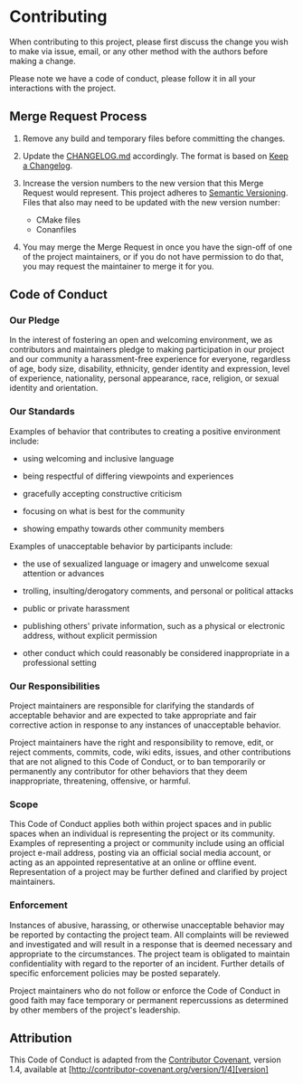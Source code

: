 # Contributing

When contributing to this project, please first discuss the change you wish
to make via issue, email, or any other method with the authors before
making a change.

Please note we have a code of conduct, please follow it in all your
interactions with the project.


## Merge Request Process

1. Remove any build and temporary files before committing the changes.

2. Update the [CHANGELOG.md](CHANGELOG.md) accordingly. The format is based
   on [Keep a Changelog](https://keepachangelog.com/en/1.0.0/).

3. Increase the version numbers to the new version that this Merge Request
   would represent. This project adheres to
   [Semantic Versioning](https://semver.org/spec/v2.0.0.html).
   Files that also may need to be updated with the new version number:
     - CMake files
     - Conanfiles

4. You may merge the Merge Request in once you have the sign-off of one 
   of the project maintainers, or if you do not have permission to do that,
   you may request the maintainer to merge it for you.


## Code of Conduct

### Our Pledge

In the interest of fostering an open and welcoming environment, we as
contributors and maintainers pledge to making participation in our project
and our community a harassment-free experience for everyone, regardless of
age, body size, disability, ethnicity, gender identity and expression, level
of experience, nationality, personal appearance, race, religion, or sexual
identity and orientation.

### Our Standards

Examples of behavior that contributes to creating a positive environment
include:

* using welcoming and inclusive language

* being respectful of differing viewpoints and experiences

* gracefully accepting constructive criticism

* focusing on what is best for the community

* showing empathy towards other community members

Examples of unacceptable behavior by participants include:

* the use of sexualized language or imagery and unwelcome sexual attention
  or advances

* trolling, insulting/derogatory comments, and personal or political attacks

* public or private harassment

* publishing others' private information, such as a physical or electronic
  address, without explicit permission

* other conduct which could reasonably be considered inappropriate in a
  professional setting

### Our Responsibilities

Project maintainers are responsible for clarifying the standards of acceptable
behavior and are expected to take appropriate and fair corrective action in
response to any instances of unacceptable behavior.

Project maintainers have the right and responsibility to remove, edit, or
reject comments, commits, code, wiki edits, issues, and other contributions
that are not aligned to this Code of Conduct, or to ban temporarily or
permanently any contributor for other behaviors that they deem inappropriate,
threatening, offensive, or harmful.

### Scope

This Code of Conduct applies both within project spaces and in public spaces
when an individual is representing the project or its community. Examples of
representing a project or community include using an official project e-mail
address, posting via an official social media account, or acting as an
appointed representative at an online or offline event. Representation of a
project may be further defined and clarified by project maintainers.

### Enforcement

Instances of abusive, harassing, or otherwise unacceptable behavior may be
reported by contacting the project team. All complaints will be reviewed and
investigated and will result in a response that is deemed necessary and
appropriate to the circumstances. The project team is obligated to maintain
confidentiality with regard to the reporter of an incident. Further details
of specific enforcement policies may be posted separately.

Project maintainers who do not follow or enforce the Code of Conduct in good
faith may face temporary or permanent repercussions as determined by other
members of the project's leadership.


## Attribution

This Code of Conduct is adapted from the [Contributor Covenant][homepage],
version 1.4, available at
[http://contributor-covenant.org/version/1/4][version]

[homepage]: http://contributor-covenant.org
[version]: http://contributor-covenant.org/version/1/4/
